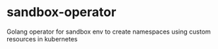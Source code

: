 # sandbox-operator
Golang operator for sandbox env to create namespaces using custom resources in kubernetes



